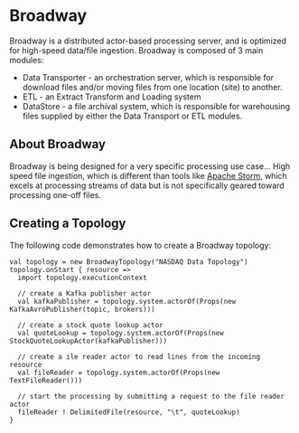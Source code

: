Broadway
====

Broadway is a distributed actor-based processing server, and is optimized for high-speed data/file ingestion. Broadway is composed
of 3 main modules:

* Data Transporter - an orchestration server, which is responsible for download files and/or moving files from one location (site) to another.
* ETL - an Extract Transform and Loading system
* DataStore - a file archival system, which is responsible for warehousing files supplied by either the Data Transport or ETL modules.

## About Broadway

Broadway is being designed for a very specific processing use case... High speed file ingestion, which is different than
tools like <a href="http://storm.apache.org/" target="storm">Apache Storm</a>, which excels at processing streams of data
but is not specifically geared toward processing one-off files.


## Creating a Topology

The following code demonstrates how to create a Broadway topology:

    val topology = new BroadwayTopology("NASDAQ Data Topology")
    topology.onStart { resource =>
      import topology.executionContext

      // create a Kafka publisher actor
      val kafkaPublisher = topology.system.actorOf(Props(new KafkaAvroPublisher(topic, brokers)))

      // create a stock quote lookup actor
      val quoteLookup = topology.system.actorOf(Props(new StockQuoteLookupActor(kafkaPublisher)))

      // create a ile reader actor to read lines from the incoming resource
      val fileReader = topology.system.actorOf(Props(new TextFileReader()))

      // start the processing by submitting a request to the file reader actor
      fileReader ! DelimitedFile(resource, "\t", quoteLookup)
    }

